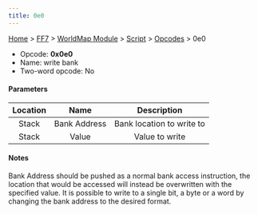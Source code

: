 ```yaml
---
title: 0e0
---
```


[Home](../../../../Main_Page.md) > [FF7](../../../../FF7.md) > [WorldMap Module](../../../WorldMap_Module.md) > [Script](../../Script.md) > [Opcodes](../Opcodes.md) > 0e0

-   Opcode: **0x0e0**
-   Name: write bank
-   Two-word opcode: No

#### Parameters

| Location |     Name     |        Description        |
|:--------:|:------------:|:-------------------------:|
|  Stack   | Bank Address | Bank location to write to |
|  Stack   |    Value     |      Value to write       |

#### Notes

Bank Address should be pushed as a normal bank access instruction, the location that would be accessed will instead be overwritten with the specified value. It is possible to write to a single bit, a byte or a word by changing the bank address to the desired format.
